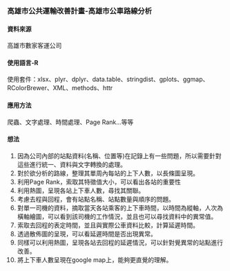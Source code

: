 ### 高雄市公共運輸改善計畫-高雄市公車路線分析
#### 資料來源
高雄市數家客運公司
#### 使用語言-R
使用套件：xlsx、plyr、dplyr、data.table、stringdist、gplots、ggmap、RColorBrewer、XML、methods、httr
#### 應用方法
爬蟲、文字處理、時間處理、Page Rank...等等
#### 想法
1. 因為公司內部的站點資料(名稱、位置等)在記錄上有一些問題，所以需要針對這些進行統一、資料與文字轉換的處理。
2. 對於欲分析的路線，整理其單周內每站的上下人數，以長條圖呈現。
3. 利用Page Rank，索取其特徵值大小，可以看出各站的重要性
4. 利用熱圖，呈現各站上下車人數，尋找其關聯。
5. 考慮去程與回程，會有站點名稱、站點數量與順序的問題。
6. 對單一司機的資料，摘取當天各站乘客的上下車時間，以時間為縱軸，人次為橫軸繪圖，可以看到該司機的工作情況，並且也可以尋找資料中的異常值。
7. 索取去回程的表定時間，並且與實際公車資料比較，計算延遲時間。
8. 透過散佈圖的呈現，可以看延遲時間是否出現異常。
9. 同樣可以利用熱圖，呈現各站去回程的延遲情況，可以針對覺異常的站點進行改善。
10. 將上下車人數呈現在google map上，能夠更直覺的理解。

